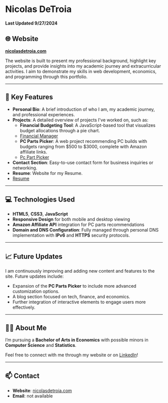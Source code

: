 # Nicolas DeTroia 
**Last Updated 9/27/2024**

## 🌐 Website

**[nicolasdetroia.com](https://nicolasdetroia.com)**

The website is built to present my professional background, highlight key projects, and provide insights into my academic journey and extracurricular activities. I aim to demonstrate my skills in web development, economics, and programming through this portfolio.

---

## 🚀 Key Features

- **Personal Bio**: A brief introduction of who I am, my academic journey, and professional experiences.
- **Projects**: A detailed overview of projects I've worked on, such as:
  - **Financial Budgeting Tool**: A JavaScript-based tool that visualizes budget allocations through a pie chart.
  - [Financial Manager](https://nicolasdetroia.github.io/nicolasdetroia/Finance-Manager.html)
  - **PC Parts Picker**: A web project recommending PC builds with budgets ranging from $500 to $3000, complete with Amazon affiliate links.
  - [Pc Part Picker](https://nicolasdetroia.github.io/nicolasdetroia/pcpartpicker/)
- **Contact Section**: Easy-to-use contact form for business inquiries or networking.
- **Resume**: Website for my Resume.
- [Resume]([https://nicolasdetroia.github.io/nicolasdetroia/Finance-Manager.html])
  
---

## 💻 Technologies Used

- **HTML5**, **CSS3**, **JavaScript**
- **Responsive Design** for both mobile and desktop viewing
- **Amazon Affiliate API** integration for PC parts recommendations
- **Domain and DNS Configuration**: Fully managed through personal DNS implementation with **IPv6** and **HTTPS** security protocols.

---

## 📈 Future Updates

I am continuously improving and adding new content and features to the site. Future updates include:
- Expansion of the **PC Parts Picker** to include more advanced customization options.
- A blog section focused on tech, finance, and economics.
- Further integration of interactive elements to engage users more effectively.

---

## 👨‍💼 About Me

I’m pursuing a **Bachelor of Arts in Economics** with possible minors in **Computer Science** and **Statistics**.

Feel free to connect with me through my website or on [LinkedIn](https://linkedin.com/in/nicolasdetroia)!

---

## 📫 Contact

- **Website**: [nicolasdetroia.com](https://nicolasdetroia.com)
- **Email**: not available 
